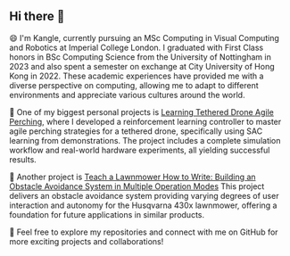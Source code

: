 ## Hi there 👋

<!--
**kyrran/kyrran** is a ✨ _special_ ✨ repository because its `README.md` (this file) appears on your GitHub profile.

Here are some ideas to get you started:

- 🔭 I’m currently working on ...
- 🌱 I’m currently learning ...
- 👯 I’m looking to collaborate on ...
- 🤔 I’m looking for help with ...
- 💬 Ask me about ...
- 📫 How to reach me: ...
- 😄 Pronouns: ...
- ⚡ Fun fact: ...
-->

😄 I'm Kangle, currently pursuing an MSc Computing in Visual Computing and Robotics at Imperial College London. I graduated with First Class honors in BSc Computing Science from the University of Nottingham in 2023 and also spent a semester on exchange at City University of Hong Kong in 2022. These academic experiences have provided me with a diverse perspective on computing, allowing me to adapt to different environments and appreciate various cultures around the world.


🔭 One of my biggest personal projects is [Learning Tethered Drone Agile Perching](https://github.com/kyrran/gym-pybullet-drones), where I developed a reinforcement learning controller to master agile perching strategies for a tethered drone, specifically using SAC learning from demonstrations. The project includes a complete simulation workflow and real-world hardware experiments, all yielding successful results.

🔭 Another project is [Teach a Lawnmower How to Write: Building an Obstacle Avoidance System in Multiple Operation Modes](https://github.com/kyrran/hrp) This project delivers an obstacle avoidance system providing varying degrees of user interaction and autonomy for the Husqvarna 430x lawnmower, offering a foundation for future applications in similar products.

👯 Feel free to explore my repositories and connect with me on GitHub for more exciting projects and collaborations!


